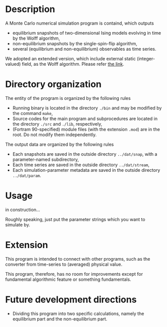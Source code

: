 # Description

A Monte Carlo numerical simulation program is containd, which outputs
- equilibrium snapshots of two-dimensional Ising models evolving in time by the Wolff algorithm,
- non-equilibrium snapshots by the single-spin-flip algorithm,
- several (equilibrium and non-equilibrium) observables as time series.

We adopted an extended version, which include external static (integer-valued) field, as the Wolff algorithm.
Please refer [the link][1].

# Directory organization

The entity of the program is organized by the following rules
- Running binary is located in the directory ``./bin`` and may be modified by the command ``make``,
- Source codes for the main program and subprocedures are located in the directory ``./src`` and ``./lib``, respectively,
- (Fortram 90-specified) module files (with the extension ``.mod``) are in the root. Do not modify them independently.

The output data are organized by the following rules
- Each snapshots are saved in the outside directory ``../dat/snap``, with a parameter-named subdirectory,
- Each time series are saved in the outside directory ``../dat/stream``,
- Each simulation-parameter metadata are saved in the outside directory ``../dat/param``.

# Usage

in construction...

Roughly speaking, just put the parameter strings which you want to simulate by.

# Extension

This program is intended to connect with other programs, such as the converter from time-series to (averaged) physical value.

This program, therefore, has no room for improvements except for fundamental algorithmic feature or something fundamentals.

# Future development directions

- Dividing this program into two specific calculations, namely the equilibrium part and the non-equilibrium part.

[1]: http://latt.if.usp.br/technical-pages/twawesab/Text.html/Text.html